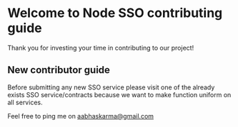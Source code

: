 # Welcome to Node SSO contributing guide

Thank you for investing your time in contributing to our project!

## New contributor guide

Before submitting any new SSO service please visit one of the already exists SSO service/contracts because we want to make function uniform on all services.

Feel free to ping me on aabhaskarma@gmail.com
